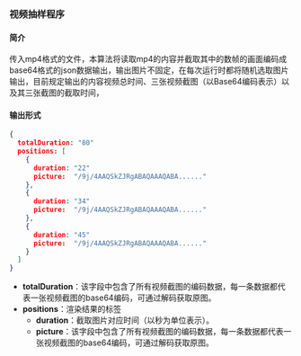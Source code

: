 ### 视频抽样程序



#### 简介

传入mp4格式的文件，本算法将读取mp4的内容并截取其中的数帧的画面编码成base64格式的json数据输出，输出图片不固定，在每次运行时都将随机选取图片输出，目前规定输出的内容视频总时间、三张视频截图（以Base64编码表示）以及其三张截图的截取时间，



#### 输出形式

```json
{
  totalDuration: "80"
  positions: [
    {
      duration: "22"
      picture:  "/9j/4AAQSkZJRgABAQAAAQABA......"
    },
    {
      duration: "34" 
      picture:  "/9j/4AAQSkZJRgABAQAAAQABA......"
    },
    {
      duration: "45" 
      picture:  "/9j/4AAQSkZJRgABAQAAAQABA......"
    }
  ] 
}
```



- **totalDuration**：该字段中包含了所有视频截图的编码数据，每一条数据都代表一张视频截图的base64编码，可通过解码获取原图。
- **positions**：渲染结果的标签
  - **duration**：截取图片对应时间（以秒为单位表示）。
  - **picture**：该字段中包含了所有视频截图的编码数据，每一条数据都代表一张视频截图的base64编码，可通过解码获取原图。

